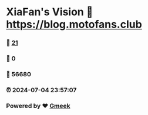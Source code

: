 # XiaFan's Vision :link: https://blog.motofans.club 
### :page_facing_up: [21](https://blog.motofans.club/tag.html) 
### :speech_balloon: 0 
### :hibiscus: 56680 
### :alarm_clock: 2024-07-04 23:57:07 
### Powered by :heart: [Gmeek](https://github.com/Meekdai/Gmeek)
